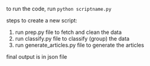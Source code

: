 to run the code, run `python scriptname.py`

steps to create a new script:
1. run prep.py file to fetch and clean the data
2. run classify.py file to classify (group) the data
3. run generate_articles.py file to generate the articles

final output is in json file